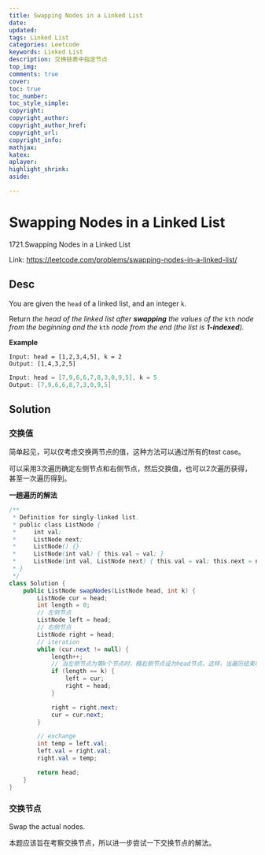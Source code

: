 ```yaml
---
title: Swapping Nodes in a Linked List
date: 
updated:
tags: Linked List
categories: Leetcode
keywords: Linked List
description: 交换链表中指定节点
top_img:
comments: true
cover:
toc: true
toc_number:
toc_style_simple:
copyright:
copyright_author:
copyright_author_href:
copyright_url:
copyright_info:
mathjax:
katex:
aplayer:
highlight_shrink:
aside:

---
```


# Swapping Nodes in a Linked List

1721.Swapping Nodes in a Linked List

Link: https://leetcode.com/problems/swapping-nodes-in-a-linked-list/

## Desc

You are given the `head` of a linked list, and an integer `k`.

Return *the head of the linked list after **swapping** the values of the* `kth` *node from the beginning and the* `kth` *node from the end (the list is **1-indexed**).*

**Example**

```ja
Input: head = [1,2,3,4,5], k = 2
Output: [1,4,3,2,5]
```

```java
Input: head = [7,9,6,6,7,8,3,0,9,5], k = 5
Output: [7,9,6,6,8,7,3,0,9,5]
```



## Solution

### 交换值

简单起见，可以仅考虑交换两节点的值，这种方法可以通过所有的test case。



可以采用3次遍历确定左侧节点和右侧节点，然后交换值，也可以2次遍历获得，甚至一次遍历得到。



**一趟遍历的解法**

```java
/**
 * Definition for singly-linked list.
 * public class ListNode {
 *     int val;
 *     ListNode next;
 *     ListNode() {}
 *     ListNode(int val) { this.val = val; }
 *     ListNode(int val, ListNode next) { this.val = val; this.next = next; }
 * }
 */
class Solution {
    public ListNode swapNodes(ListNode head, int k) {
        ListNode cur = head;
        int length = 0;
        // 左侧节点
        ListNode left = head;
        // 右侧节点
        ListNode right = head;
        // iteration
        while (cur.next != null) {
            length++;
            // 当左侧节点为第k个节点时，糨右侧节点设为head节点。这样，当遍历结束时，右侧节点恰好为length - k所在的节点。
            if (length == k) {
                left = cur;
                right = head;
            }

            right = right.next;
            cur = cur.next;
        }

        // exchange
        int temp = left.val;
        left.val = right.val;
        right.val = temp;

        return head;
    }
}
```



### 交换节点

Swap the actual nodes.

本题应该旨在考察交换节点，所以进一步尝试一下交换节点的解法。



```java



```

